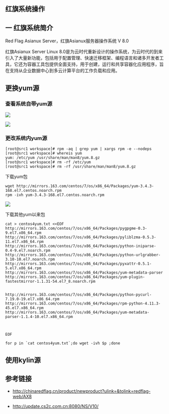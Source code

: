 ## 红旗系统操作



## 一 红旗系统简介

Red Flag Asianux Server，红旗Asianux服务器操作系统 V 8.0

红旗Asianux Server Linux 8.0是为云时代重新设计的操作系统，为云时代的到来引入了大量新功能，包括用于配置管理、快速迁移框架、编程语言和诸多开发者工具，它还为容器工具包提供全面支持，用于创建，运行和共享容器化应用程序，旨在支持从企业数据中心到多云计算平台的工作负载和应用。



## 更换yum源

### 查看系统自带yum源

![](https://kaliarch-bucket-1251990360.cos.ap-beijing.myqcloud.com/blog_img/20220323102159.png)

![](https://kaliarch-bucket-1251990360.cos.ap-beijing.myqcloud.com/blog_img/20220323102219.png)

### 更改系统内yum源

```shell
[root@src1 workspace]# rpm -aq | grep yum | xargs rpm -e --nodeps
[root@src1 workspace]# whereis yum
yum: /etc/yum /usr/share/man/man8/yum.8.gz
[root@src1 workspace]# rm -rf /etc/yum
[root@src1 workspace]# rm -rf /usr/share/man/man8/yum.8.gz
```

下载yum包

```shell
wget http://mirrors.163.com/centos/7/os/x86_64/Packages/yum-3.4.3-168.el7.centos.noarch.rpm
rpm -ivh yum-3.4.3-168.el7.centos.noarch.rpm
```

![](https://kaliarch-bucket-1251990360.cos.ap-beijing.myqcloud.com/blog_img/20220323104717.png)

下载其他yum以来包

```shell
cat > centos4yum.txt <<EOF
http://mirrors.163.com/centos/7/os/x86_64/Packages/pygpgme-0.3-9.el7.x86_64.rpm   
http://mirrors.163.com/centos/7/os/x86_64/Packages/pyliblzma-0.5.3-11.el7.x86_64.rpm     
http://mirrors.163.com/centos/7/os/x86_64/Packages/python-iniparse-0.4-9.el7.noarch.rpm    
http://mirrors.163.com/centos/7/os/x86_64/Packages/python-urlgrabber-3.10-10.el7.noarch.rpm 
http://mirrors.163.com/centos/7/os/x86_64/Packages/pyxattr-0.5.1-5.el7.x86_64.rpm       
http://mirrors.163.com/centos/7/os/x86_64/Packages/yum-metadata-parser
http://mirrors.163.com/centos/7/os/x86_64/Packages/yum-plugin-fastestmirror-1.1.31-54.el7_8.noarch.rpm


http://mirrors.163.com/centos/7/os/x86_64/Packages/python-pycurl-7.19.0-19.el7.x86_64.rpm    
http://mirrors.163.com/centos/7/os/x86_64/Packages/rpm-python-4.11.3-45.el7.x86_64.rpm 
http://mirrors.163.com/centos/7/os/x86_64/Packages/yum-metadata-parser-1.1.4-10.el7.x86_64.rpm    



EOF

for p in `cat centos4yum.txt`;do wget -ivh $p ;done	
```

## 使用kylin源





## 参考链接

* http://chinaredflag.cn/product/newproduct?ulink=&tolink=redflag-web/AX8	

* http://update.cs2c.com.cn:8080/NS/V10/

